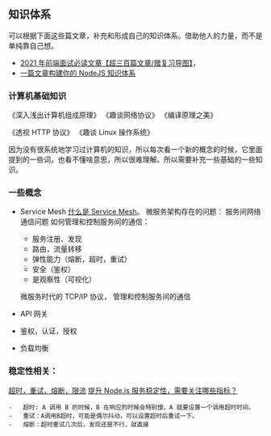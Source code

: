 ## 知识体系

可以根据下面这些篇文章，补充和形成自己的知识体系。借助他人的力量，而不是单纯靠自己想。

-   [2021 年前端面试必读文章【超三百篇文章/赠复习导图】](https://juejin.cn/post/6844904116339261447)，
-   [一篇文章构建你的 NodeJS 知识体系]()

### 计算机基础知识

《深入浅出计算机组成原理》
《趣谈网络协议》
《编译原理之美》

《透视 HTTP 协议》
《趣谈 Linux 操作系统》

因为没有很系统地学习过计算机的知识，所以每次看一个新的概念的时候，它里面提到的一些词，也看不懂啥意思，所以很难理解。所以需要补充一些基础的一些知识。

### 一些概念

-   Service Mesh
    [什么是 Service Mesh](https://zhuanlan.zhihu.com/p/61901608)。
    微服务架构存在的问题： 服务间网络通信问题
    如何管理和控制服务间的通信：
    -   服务注册、发现
    -   路由，流量转移
    -   弹性能力（熔断，超时，重试）
    -   安全（鉴权）
    -   是观察性（可视化）


    微服务时代的 TCP/IP 协议， 管理和控制服务间的通信

-   API 网关
-   鉴权，认证，授权
-   负载均衡

### 稳定性相关：

[超时，重试，熔断，限流](https://mp.weixin.qq.com/s/wIQIv4TAHRIqR_X9iSz3Hw?)
[提升 Node.js 服务稳定性，需要关注哪些指标？](https://mp.weixin.qq.com/s/j-mxyccax2cCEhq6hv1mxQ)

    -   超时: A 调用 B 的时候，B 在响应的时候会特别慢，A 就要设置一个调用超时时间。
    -   重试：A调用B超时，可能是偶尔抖动，可以设置超时后重试一下。
    -   熔断：超时重试几次后，发现还是不行，就直接

